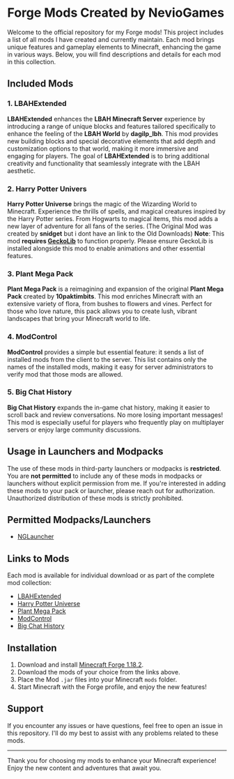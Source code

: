 # Forge Mods Created by NevioGames

Welcome to the official repository for my Forge mods! This project includes a list of all mods I have created and currently maintain. Each mod brings unique features and gameplay elements to Minecraft, enhancing the game in various ways. Below, you will find descriptions and details for each mod in this collection.

## Included Mods

### 1. LBAHExtended
**LBAHExtended** enhances the **LBAH Minecraft Server** experience by introducing a range of unique blocks and features tailored specifically to enhance the feeling of the **LBAH World** by **dagilp_lbh**. This mod provides new building blocks and special decorative elements that add depth and customization options to that world, making it more immersive and engaging for players. The goal of **LBAHExtended** is to bring additional creativity and functionality that seamlessly integrate with the LBAH aesthetic.

### 2. Harry Potter Univers
**Harry Potter Universe** brings the magic of the Wizarding World to Minecraft. Experience the thrills of spells, and magical creatures inspired by the Harry Potter series. From Hogwarts to magical items, this mod adds a new layer of adventure for all fans of the series. (The Original Mod was created by **snidget** but i dont have an link to the Old Downloads) 
**Note**: This mod **requires [GeckoLib](https://curseforge.com/minecraft/mc-mods/geckolib)** to function properly. Please ensure GeckoLib is installed alongside this mod to enable animations and other essential features.

### 3. Plant Mega Pack
**Plant Mega Pack** is a reimagining and expansion of the original **Plant Mega Pack** created by **10paktimbits**. This mod enriches Minecraft with an extensive variety of flora, from bushes to flowers and vines. Perfect for those who love nature, this pack allows you to create lush, vibrant landscapes that bring your Minecraft world to life.

### 4. ModControl
**ModControl** provides a simple but essential feature: it sends a list of installed mods from the client to the server. This list contains only the names of the installed mods, making it easy for server administrators to verify mod that those mods are allowed.

### 5. Big Chat History
**Big Chat History** expands the in-game chat history, making it easier to scroll back and review conversations. No more losing important messages! This mod is especially useful for players who frequently play on multiplayer servers or enjoy large community discussions.

## Usage in Launchers and Modpacks

The use of these mods in third-party launchers or modpacks is **restricted**. You are **not permitted** to include any of these mods in modpacks or launchers without explicit permission from me. If you're interested in adding these mods to your pack or launcher, please reach out for authorization. Unauthorized distribution of these mods is strictly prohibited.

## Permitted Modpacks/Launchers

- [NGLauncher](#)

## Links to Mods

Each mod is available for individual download or as part of the complete mod collection:

- [LBAHExtended](#)
- [Harry Potter Universe](#)
- [Plant Mega Pack](#)
- [ModControl](#)
- [Big Chat History](#)

## Installation

1. Download and install [Minecraft Forge 1.18.2](https://files.minecraftforge.net/net/minecraftforge/forge/index_1.18.2.html).
2. Download the mods of your choice from the links above.
3. Place the Mod `.jar` files into your Minecraft `mods` folder.
4. Start Minecraft with the Forge profile, and enjoy the new features!

## Support

If you encounter any issues or have questions, feel free to open an issue in this repository. I'll do my best to assist with any problems related to these mods.

---

Thank you for choosing my mods to enhance your Minecraft experience! Enjoy the new content and adventures that await you.
